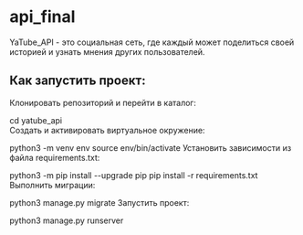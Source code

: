 # api_final
YaTube_API - это социальная сеть, где каждый может поделиться своей историей и 
узнать мнения других пользователей.


## Как запустить проект:
Клонировать репозиторий и перейти в каталог:


cd yatube_api\
Cоздать и активировать виртуальное окружение:

python3 -m venv env
source env/bin/activate
Установить зависимости из файла requirements.txt:

python3 -m pip install --upgrade pip
pip install -r requirements.txt
Выполнить миграции:

python3 manage.py migrate
Запустить проект:

python3 manage.py runserver
